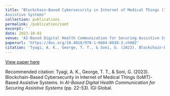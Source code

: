 ```yaml
---
title: "Blockchain-Based Cybersecurity in Internet of Medical Things (IoMT)-Based
Assistive Systems"
collection: publications
permalink: /publication/iomt
excerpt: ''
date: 2023-10-01
venue: 'AI-Based Digital Health Communication for Securing Assistive Systems'
paperurl: 'https://doi.org/10.4018/978-1-6684-8938-3.ch002'
citation: 'Tyagi, A. K., George, T. T., & Soni, G. (2023). Blockchain-Based Cybersecurity in Internet of Medical Things (IoMT)-Based Assistive Systems. In <i>AI-Based Digital Health Communication for Securing Assistive Systems</i> (pp. 22-53). IGI Global.'
---
```


[View paper here](https://doi.org/10.4018/978-1-6684-8938-3.ch002)

Recommended citation: Tyagi, A. K., George, T. T., & Soni, G. (2023). Blockchain-Based Cybersecurity in Internet of Medical Things (IoMT)-Based Assistive Systems. In <i>AI-Based Digital Health Communication for Securing Assistive Systems</i> (pp. 22-53). IGI Global.
